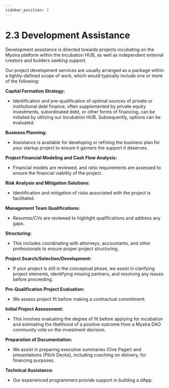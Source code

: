 ```yaml
---
sidebar_position: 3
---
```


# 2.3 Development Assistance

Development assistance is directed towards projects incubating on the Mystra platform within the Incubation HUB, as well as independent external creators and builders seeking support.

Our project development services are usually arranged as a package within a tightly-defined scope of work, which would typically include one or more of the following:

**Capital Formation Strategy:**
- Identification and pre-qualification of optimal sources of private or institutional debt finance, often supplemented by private equity investments, subordinated debt, or other forms of financing, can be initiated by utilizing our Incubation HUB. Subsequently, options can be evaluated.

**Business Planning:** 
- Assistance is available for developing or refining the business plan for your startup project to ensure it garners the support it deserves.

**Project Financial Modeling and Cash Flow Analysis:** 
- Financial models are reviewed, and ratio requirements are assessed to ensure the financial viability of the project.

**Risk Analysis and Mitigation Solutions:** 
- Identification and mitigation of risks associated with the project is facilitated.

**Management Team Qualifications:** 
- Resumes/CVs are reviewed to highlight qualifications and address any gaps.

**Structuring:** 
- This includes coordinating with attorneys, accountants, and other professionals to ensure proper project structuring.

**Project Search/Selection/Development:** 
- If your project is still in the conceptual phase, we assist in clarifying project elements, identifying missing partners, and resolving any issues before proceeding.

**Pre-Qualification Project Evaluation:** 
- We assess project fit before making a contractual commitment.

**Initial Project Assessment:** 
- This involves evaluating the degree of fit before applying for incubation and estimating the likelihood of a positive outcome from a Mystra DAO community vote on the investment decision.

**Preparation of Documentation:** 
- We assist in preparing executive summaries (One Pager) and presentations (Pitch Decks), including coaching on delivery, for financing purposes.

**Technical Assistance:** 
- Our experienced programmers provide support in building a dApp.

